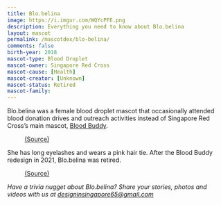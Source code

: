 ```yaml
---
title: Blo.belina
image: https://i.imgur.com/WQYcPFE.png
description: Everything you need to know about Blo.belina
layout: mascot
permalink: /mascotdex/blo-belina/
comments: false
birth-year: 2018
mascot-type: Blood Droplet
mascot-owner: Singapore Red Cross
mascot-cause: [Health]
mascot-creator: [Unknown]
mascot-status: Retired
mascot-family: 
---
```


Blo.belina was a female blood droplet mascot that occasionally attended blood donation drives and outreach activities instead of Singapore Red Cross’s main mascot, <a href="https://www.designinsingapore.com/mascotdex/blood-buddy/" target="_blank">Blood Buddy</a>. 

<figure>
<img src="https://i.imgur.com/l5z3Rmw.jpg" alt="">
<figcaption><a href="https://www.facebook.com/sgredcross/posts/did-see-blobelina-our-beautiful-blood-buddy-at-live-healthy-stay-happy-2-over-th/1792643704127412/ " target="_blank">(Source)</a></figcaption>
</figure>

She has long eyelashes and wears a pink hair tie. After the Blood Buddy redesign in 2021, Blo.belina was retired.

<figure>
<img src="https://i.imgur.com/yfAP7fX.jpg" alt="">
<figcaption><a href="https://www.facebook.com/sgredcross/photos/meet-blobelina-the-most-beautiful-blood-buddy-you-can-ever-find-blobelina-was-bl/1775999812458468/?_rdr " target="_blank">(Source)</a></figcaption>
</figure>

<i>Have a trivia nugget about Blo.belina? Share your stories, photos and videos with us at designinsingapore65@gmail.com</i>
